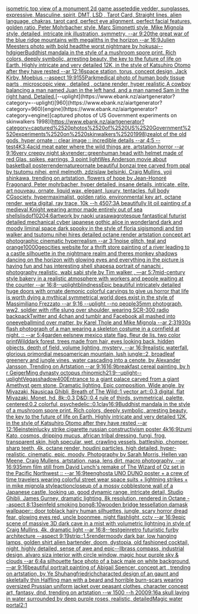 [isometric top view of a monument 2d game asset](https://www.ebank.nz/aiartgenerator?category=isometric%2520top%2520view%2520of%2520a%2520monument%25202d%2520game%2520asset)[eddie vedder, sunglasses, expressive, Masculine, spirit, DMT, LSD , Tarot Card, Straight lines, alien language, chakras, tarot card, perfect eye alignment, perfect facial features, golden ratio, Peter Mohrbacher style, Marc Simonetti style, Mike Mignola style, detailed, intricate ink illustration, symmetry, --ar 9:20](https://www.ebank.nz/aiartgenerator?category=eddie%2520vedder%2C%2520sunglasses%2C%2520expressive%2C%2520Masculine%2C%2520spirit%2C%2520DMT%2C%2520LSD%2520%2C%2520Tarot%2520Card%2C%2520Straight%2520lines%2C%2520alien%2520language%2C%2520chakras%2C%2520tarot%2520card%2C%2520perfect%2520eye%2520alignment%2C%2520perfect%2520facial%2520features%2C%2520golden%2520ratio%2C%2520Peter%2520Mohrbacher%2520style%2C%2520Marc%2520Simonetti%2520style%2C%2520Mike%2520Mignola%2520style%2C%2520detailed%2C%2520intricate%2520ink%2520illustration%2C%2520symmetry%2C%2520--ar%25209%3A20)[the great war of the blue ridge mountains with megaliths in the horizon --ar 16:9](https://www.ebank.nz/aiartgenerator?category=the%2520great%2520war%2520of%2520the%2520blue%2520ridge%2520mountains%2520with%2520megaliths%2520in%2520the%2520horizon%2520--ar%252016%3A9)[Julien Meesters photo with bold head](https://www.ebank.nz/aiartgenerator?category=Julien%2520Meesters%2520photo%2520with%2520bold%2520head)[the worst nightmare by hokusai](https://www.ebank.nz/aiartgenerator?category=the%2520worst%2520nightmare%2520by%2520hokusai)[--hd](https://www.ebank.nz/aiartgenerator?category=--hd)[giger](https://www.ebank.nz/aiartgenerator?category=giger)[Buddhist mandala in the style of a mushroom spore print. Rich colors, deeply symbolic, arresting beauty, the key to the future of life on Earth. Highly intricate and very detailed 12K, in the style of Katsuhiro Otomo after they have rested --ar 12:16](https://www.ebank.nz/aiartgenerator?category=Buddhist%2520mandala%2520in%2520the%2520style%2520of%2520a%2520mushroom%2520spore%2520print.%2520Rich%2520colors%2C%2520deeply%2520symbolic%2C%2520arresting%2520beauty%2C%2520the%2520key%2520to%2520the%2520future%2520of%2520life%2520on%2520Earth.%2520Highly%2520intricate%2520and%2520very%2520detailed%252012K%2C%2520in%2520the%2520style%2520of%2520Katsuhiro%2520Otomo%2520after%2520they%2520have%2520rested%2520--ar%252012%3A16)[space station, torus, concept design, Jack Kirby, Moebius --aspect 19:9](https://www.ebank.nz/aiartgenerator?category=space%2520station%2C%2520torus%2C%2520concept%2520design%2C%2520Jack%2520Kirby%2C%2520Moebius%2520--aspect%252019%3A9)[155](https://www.ebank.nz/aiartgenerator?category=155)[Park](https://www.ebank.nz/aiartgenerator?category=Park)[medical photo of human body tissue parts , microscopic view , detailed , octane render, hyper realistic,](https://www.ebank.nz/aiartgenerator?category=medical%2520photo%2520of%2520human%2520body%2520tissue%2520parts%2520%2C%2520microscopic%2520view%2520%2C%2520detailed%2520%2C%2520octane%2520render%2C%2520hyper%2520realistic%2C)[A cowboy balancing a man named Juan in the left hand, and a man named Sam in the right hand. Detailed.](https://www.ebank.nz/aiartgenerator?category=A%2520cowboy%2520balancing%2520a%2520man%2520named%2520Juan%2520in%2520the%2520left%2520hand%2C%2520and%2520a%2520man%2520named%2520Sam%2520in%2520the%2520right%2520hand.%2520Detailed.)[--uplight](https://www.ebank.nz/aiartgenerator?category=--uplight)[960](https://www.ebank.nz/aiartgenerator?category=960)[engine](https://www.ebank.nz/aiartgenerator?category=engine)[captured photos of US Government experiments on skinwalkers 1998](https://www.ebank.nz/aiartgenerator?category=captured%2520photos%2520of%2520US%2520Government%2520experiments%2520on%2520skinwalkers%25201998)[zealot of the old gods, hyper ornate :: clear image :: incredible details --ar 4:5 --test](https://www.ebank.nz/aiartgenerator?category=zealot%2520of%2520the%2520old%2520gods%2C%2520hyper%2520ornate%2520%3A%3A%2520clear%2520image%2520%3A%3A%2520incredible%2520details%2520--ar%25204%3A5%2520--test)[4K](https://www.ebank.nz/aiartgenerator?category=4K)[3:4](https://www.ebank.nz/aiartgenerator?category=3%3A4)[acid meat eater where the wild things are, artstation,horror --ar 9:16](https://www.ebank.nz/aiartgenerator?category=acid%2520meat%2520eater%2520where%2520the%2520wild%2520things%2520are%2C%2520artstation%2Chorror%2520--ar%25209%3A16)[very creepy night sky](https://www.ebank.nz/aiartgenerator?category=very%2520creepy%2520night%2520sky)[render::](https://www.ebank.nz/aiartgenerator?category=render%3A%3A)[green](https://www.ebank.nz/aiartgenerator?category=green)[human head with helmet made of red Glas, spikes, earrings, 3 point light](https://www.ebank.nz/aiartgenerator?category=human%2520head%2520with%2520helmet%2520made%2520of%2520red%2520Glas%2C%2520spikes%2C%2520earrings%2C%25203%2520point%2520light)[Wes Anderson movie about basketball poster](https://www.ebank.nz/aiartgenerator?category=Wes%2520Anderson%2520movie%2520about%2520basketball%2520poster)[render](https://www.ebank.nz/aiartgenerator?category=render)[nature](https://www.ebank.nz/aiartgenerator?category=nature)[ornate beautiful bonzai tree carved from opal by tsutomu nihei, emil melmoth, zdzislaw belsinki, Craig Mullins, yoji shinkawa, trending on artstation, flowers of hope by Jean-Honoré Fragonard, Peter mohrbacher, hyper detailed, insane details, intricate, elite, art nouveau, ornate, liquid wax, elegant, luxury, tentacles, full body CGsociety, hypermaximalist, golden ratio, environmental key art, octane render, weta digital, ray trace, 10k  --h 450](https://www.ebank.nz/aiartgenerator?category=ornate%2520beautiful%2520bonzai%2520tree%2520carved%2520from%2520opal%2520by%2520tsutomu%2520nihei%2C%2520emil%2520melmoth%2C%2520zdzislaw%2520belsinki%2C%2520Craig%2520Mullins%2C%2520yoji%2520shinkawa%2C%2520trending%2520on%2520artstation%2C%2520flowers%2520of%2520hope%2520by%2520Jean-Honor%C3%A9%2520Fragonard%2C%2520Peter%2520mohrbacher%2C%2520hyper%2520detailed%2C%2520insane%2520details%2C%2520intricate%2C%2520elite%2C%2520art%2520nouveau%2C%2520ornate%2C%2520liquid%2520wax%2C%2520elegant%2C%2520luxury%2C%2520tentacles%2C%2520full%2520body%2520CGsociety%2C%2520hypermaximalist%2C%2520golden%2520ratio%2C%2520environmental%2520key%2520art%2C%2520octane%2520render%2C%2520weta%2520digital%2C%2520ray%2520trace%2C%252010k%2520%2520--h%2520450)[7:3](https://www.ebank.nz/aiartgenerator?category=7%3A3)[A beautifully lit oil painting of a medieval Knight wearing armor made entirely out of sea shells](https://www.ebank.nz/aiartgenerator?category=A%2520beautifully%2520lit%2520oil%2520painting%2520of%2520a%2520medieval%2520Knight%2520wearing%2520armor%2520made%2520entirely%2520out%2520of%2520sea%2520shells)[lis](https://www.ebank.nz/aiartgenerator?category=lis)[dof](https://www.ebank.nz/aiartgenerator?category=dof)[1020](https://www.ebank.nz/aiartgenerator?category=1020)[4:6](https://www.ebank.nz/aiartgenerator?category=4%3A6)[artwork by naoki urasawa](https://www.ebank.nz/aiartgenerator?category=artwork%2520by%2520naoki%2520urasawa)[grotesque fantastical futurist detailed mechanical cyber japanese gothic alice in wonderland dark and moody liminal space dark spooky in the style of floria sigismondi and tim walker and tsutomu nihei hires detailed octane render artstation concept art photographic cinematic hyperrealism --ar 3:1](https://www.ebank.nz/aiartgenerator?category=grotesque%2520fantastical%2520futurist%2520detailed%2520mechanical%2520cyber%2520japanese%2520gothic%2520alice%2520in%2520wonderland%2520dark%2520and%2520moody%2520liminal%2520space%2520dark%2520spooky%2520in%2520the%2520style%2520of%2520floria%2520sigismondi%2520and%2520tim%2520walker%2520and%2520tsutomu%2520nihei%2520hires%2520detailed%2520octane%2520render%2520artstation%2520concept%2520art%2520photographic%2520cinematic%2520hyperrealism%2520--ar%25203%3A1)[noise glitch, teal and orange](https://www.ebank.nz/aiartgenerator?category=noise%2520glitch%2C%2520teal%2520and%2520orange)[10000](https://www.ebank.nz/aiartgenerator?category=10000)[geocities website for a thrift store painting of a river leading to a castle silhouette in the nightmare realm and theres monkey shadows dancing on the horizon with glowing eyes and everything in the picture is having fun and has interesting shell shapes](https://www.ebank.nz/aiartgenerator?category=geocities%2520website%2520for%2520a%2520thrift%2520store%2520painting%2520of%2520a%2520river%2520leading%2520to%2520a%2520castle%2520silhouette%2520in%2520the%2520nightmare%2520realm%2520and%2520theres%2520monkey%2520shadows%2520dancing%2520on%2520the%2520horizon%2520with%2520glowing%2520eyes%2520and%2520everything%2520in%2520the%2520picture%2520is%2520having%2520fun%2520and%2520has%2520interesting%2520shell%2520shapes)[a portrait of nanachi , photography realistic, wabi sabi style,by Tim walker , —ar 5:7](https://www.ebank.nz/aiartgenerator?category=a%2520portrait%2520of%2520nanachi%2520%2C%2520photography%2520realistic%2C%2520wabi%2520sabi%2520style%2Cby%2520Tim%2520walker%2520%2C%2520%E2%80%94ar%25205%3A7)[mid-century style bakery in a realistic atmosphere with workers and people waiting at the counter --ar 16:8](https://www.ebank.nz/aiartgenerator?category=mid-century%2520style%2520bakery%2520in%2520a%2520realistic%2520atmosphere%2520with%2520workers%2520and%2520people%2520waiting%2520at%2520the%2520counter%2520--ar%252016%3A8)[--uplight](https://www.ebank.nz/aiartgenerator?category=--uplight)[blindness](https://www.ebank.nz/aiartgenerator?category=blindness)[Epic beautiful intricately detailed huge doors with ornate demonic colorful carvings to give us horror that life is worth dying a mythical symmetrical world does exist in the style of Massimiliano Frezzato --ar 9:16 --uplight --no people](https://www.ebank.nz/aiartgenerator?category=Epic%2520beautiful%2520intricately%2520detailed%2520huge%2520doors%2520with%2520ornate%2520demonic%2520colorful%2520carvings%2520to%2520give%2520us%2520horror%2520that%2520life%2520is%2520worth%2520dying%2520a%2520mythical%2520symmetrical%2520world%2520does%2520exist%2520in%2520the%2520style%2520of%2520Massimiliano%2520Frezzato%2520--ar%25209%3A16%2520--uplight%2520--no%2520people)[35mm photograph, ww2, soldier with rifle slung over shoulder, wearing SCR-300 radio backpack](https://www.ebank.nz/aiartgenerator?category=35mm%2520photograph%2C%2520ww2%2C%2520soldier%2520with%2520rifle%2520slung%2520over%2520shoulder%2C%2520wearing%2520SCR-300%2520radio%2520backpack)[Twitter and 4chan and tumblr and Facebook all mashed into one](https://www.ebank.nz/aiartgenerator?category=Twitter%2520and%25204chan%2520and%2520tumblr%2520and%2520Facebook%2520all%2520mashed%2520into%2520one)[eyeball](https://www.ebank.nz/aiartgenerator?category=eyeball)[mind over matter, by Karel Thole and Mike Mignola --ar 2:3](https://www.ebank.nz/aiartgenerator?category=mind%2520over%2520matter%2C%2520by%2520Karel%2520Thole%2520and%2520Mike%2520Mignola%2520--ar%25202%3A3)[1930s flash photograph of a man wearing a skeleton costume in a cornfield at night. :: --ar 5:4](https://www.ebank.nz/aiartgenerator?category=1930s%2520flash%2520photograph%2520of%2520a%2520man%2520wearing%2520a%2520skeleton%2520costume%2520in%2520a%2520cornfield%2520at%2520night.%2520%3A%3A%2520--ar%25205%3A4)[garden eels](https://www.ebank.nz/aiartgenerator?category=garden%2520eels)[new mexico state flag. fleur de lis. two color print](https://www.ebank.nz/aiartgenerator?category=new%2520mexico%2520state%2520flag.%2520fleur%2520de%2520lis.%2520two%2520color%2520print)[Wild](https://www.ebank.nz/aiartgenerator?category=Wild)[dark forest, trees made from hair, eyes looking back, hidden objects, depth of field, volume lighting, mystery, --ar 16:9](https://www.ebank.nz/aiartgenerator?category=dark%2520forest%2C%2520trees%2520made%2520from%2520hair%2C%2520eyes%2520looking%2520back%2C%2520hidden%2520objects%2C%2520depth%2520of%2520field%2C%2520volume%2520lighting%2C%2520mystery%2C%2520--ar%252016%3A9)[realistic waterfall, glorious primordial mesoamerican mountain, lush jungle::2, broadleaf greenery and jungle vines, water cascading into a cenote, by Alexander Jansson, Trending on Artstation  --ar 9:16](https://www.ebank.nz/aiartgenerator?category=realistic%2520waterfall%2C%2520glorious%2520primordial%2520mesoamerican%2520mountain%2C%2520lush%2520jungle%3A%3A2%2C%2520broadleaf%2520greenery%2520and%2520jungle%2520vines%2C%2520water%2520cascading%2520into%2520a%2520cenote%2C%2520by%2520Alexander%2520Jansson%2C%2520Trending%2520on%2520Artstation%2520%2520--ar%25209%3A16)[16:9](https://www.ebank.nz/aiartgenerator?category=16%3A9)[breakfast cereal painting, by h r Geiger](https://www.ebank.nz/aiartgenerator?category=breakfast%2520cereal%2520painting%2C%2520by%2520h%2520r%2520Geiger)[Ming dynasty octopus rhino](https://www.ebank.nz/aiartgenerator?category=Ming%2520dynasty%2520octopus%2520rhino)[mich](https://www.ebank.nz/aiartgenerator?category=mich)[21:9](https://www.ebank.nz/aiartgenerator?category=21%3A9)[--uplight](https://www.ebank.nz/aiartgenerator?category=--uplight)[--uplight](https://www.ebank.nz/aiartgenerator?category=--uplight)[Vegas](https://www.ebank.nz/aiartgenerator?category=Vegas)[shadow](https://www.ebank.nz/aiartgenerator?category=shadow)[400](https://www.ebank.nz/aiartgenerator?category=400)[Entrance to a giant palace carved from a giant Amethyst gem stone, Dramatic lighting, Epic composition, Wide angle, by Miyazaki, Nausicaa Ghibli, Breath of The Wild::1 vector art::0.3 digital, flat Miyazaki, Monet, hd, 8k::0.3 D&D::0.4 rule of thirds, symmetrical, palette, centered:0.2 colorful, psychedelic::0.1](https://www.ebank.nz/aiartgenerator?category=Entrance%2520to%2520a%2520giant%2520palace%2520carved%2520from%2520a%2520giant%2520Amethyst%2520gem%2520stone%2C%2520Dramatic%2520lighting%2C%2520Epic%2520composition%2C%2520Wide%2520angle%2C%2520by%2520Miyazaki%2C%2520Nausicaa%2520Ghibli%2C%2520Breath%2520of%2520The%2520Wild%3A%3A1%2520vector%2520art%3A%3A0.3%2520digital%2C%2520flat%2520Miyazaki%2C%2520Monet%2C%2520hd%2C%25208k%3A%3A0.3%2520D%26D%3A%3A0.4%2520rule%2520of%2520thirds%2C%2520symmetrical%2C%2520palette%2C%2520centered%3A0.2%2520colorful%2C%2520psychedelic%3A%3A0.1)[clay](https://www.ebank.nz/aiartgenerator?category=clay)[16:9](https://www.ebank.nz/aiartgenerator?category=16%3A9)[Buddhist mandala in the style of a mushroom spore print. Rich colors, deeply symbolic, arresting beauty, the key to the future of life on Earth. Highly intricate and very detailed 12K, in the style of Katsuhiro Otomo after they have rested --ar 12:16](https://www.ebank.nz/aiartgenerator?category=Buddhist%2520mandala%2520in%2520the%2520style%2520of%2520a%2520mushroom%2520spore%2520print.%2520Rich%2520colors%2C%2520deeply%2520symbolic%2C%2520arresting%2520beauty%2C%2520the%2520key%2520to%2520the%2520future%2520of%2520life%2520on%2520Earth.%2520Highly%2520intricate%2520and%2520very%2520detailed%252012K%2C%2520in%2520the%2520style%2520of%2520Katsuhiro%2520Otomo%2520after%2520they%2520have%2520rested%2520--ar%252012%3A16)[einstein](https://www.ebank.nz/aiartgenerator?category=einstein)[lucky strike cigarette russian constructivism poster 4k](https://www.ebank.nz/aiartgenerator?category=lucky%2520strike%2520cigarette%2520russian%2520constructivism%2520poster%25204k)[16:9](https://www.ebank.nz/aiartgenerator?category=16%3A9)[Izumi Kato, cosmos, dripping mucus, african tribal dressing, fungi, frog, transparent skin, high specular, wet, crawling vessels, battleship, chomper, sharp teeth, 4k, octane render, houdini particles, high detailed, hyper-realistic, cinematic, epic, moody, Photography by Sarah Morris, Hellen van Meene, Craig Mullens, artstation, nasa, lens dirt, macro photography, --ar 16:9](https://www.ebank.nz/aiartgenerator?category=Izumi%2520Kato%2C%2520cosmos%2C%2520dripping%2520mucus%2C%2520african%2520tribal%2520dressing%2C%2520fungi%2C%2520frog%2C%2520transparent%2520skin%2C%2520high%2520specular%2C%2520wet%2C%2520crawling%2520vessels%2C%2520battleship%2C%2520chomper%2C%2520sharp%2520teeth%2C%25204k%2C%2520octane%2520render%2C%2520houdini%2520particles%2C%2520high%2520detailed%2C%2520hyper-realistic%2C%2520cinematic%2C%2520epic%2C%2520moody%2C%2520Photography%2520by%2520Sarah%2520Morris%2C%2520Hellen%2520van%2520Meene%2C%2520Craig%2520Mullens%2C%2520artstation%2C%2520nasa%2C%2520lens%2520dirt%2C%2520macro%2520photography%2C%2520--ar%252016%3A9)[35mm film still from David Lynch's remake of The Wizard of Oz set in the Pacific Northwest :: --ar 16:9](https://www.ebank.nz/aiartgenerator?category=35mm%2520film%2520still%2520from%2520David%2520Lynch%27s%2520remake%2520of%2520The%2520Wizard%2520of%2520Oz%2520set%2520in%2520the%2520Pacific%2520Northwest%2520%3A%3A%2520--ar%252016%3A9)[teen](https://www.ebank.nz/aiartgenerator?category=teen)[ghost](https://www.ebank.nz/aiartgenerator?category=ghost)[a UNO DUNO poster + a crew of time travelers wearing colorful street wear space suits + lightning strikes + in mike mignola style](https://www.ebank.nz/aiartgenerator?category=a%2520UNO%2520DUNO%2520poster%2520%2B%2520a%2520crew%2520of%2520time%2520travelers%2520wearing%2520colorful%2520street%2520wear%2520space%2520suits%2520%2B%2520lightning%2520strikes%2520%2B%2520in%2520mike%2520mignola%2520style)[action](https://www.ebank.nz/aiartgenerator?category=action)[closeup of a mossy cobblestone wall of a Japanese castle, looking up, good dynamic range, intricate detail, Studio Ghibli, James Gurney, dramatic lighting, 8k resolution, rendered in Octane --aspect 8:13](https://www.ebank.nz/aiartgenerator?category=closeup%2520of%2520a%2520mossy%2520cobblestone%2520wall%2520of%2520a%2520Japanese%2520castle%2C%2520looking%2520up%2C%2520good%2520dynamic%2520range%2C%2520intricate%2520detail%2C%2520Studio%2520Ghibli%2C%2520James%2520Gurney%2C%2520dramatic%2520lighting%2C%25208k%2520resolution%2C%2520rendered%2520in%2520Octane%2520--aspect%25208%3A13)[seinfeld smoking bong](https://www.ebank.nz/aiartgenerator?category=seinfeld%2520smoking%2520bong)[8:10](https://www.ebank.nz/aiartgenerator?category=8%3A10)[wooden bridge tessellation damask wallpaper:: door to](https://www.ebank.nz/aiartgenerator?category=wooden%2520bridge%2520tessellation%2520damask%2520wallpaper%3A%3A%2520door%2520to)[black hairy human silhuettes, jungle, scary horror dread fear, glowing eyes red, uncle boonmee, night flashlight, cctv --ar 16:9](https://www.ebank.nz/aiartgenerator?category=black%2520hairy%2520human%2520silhuettes%2C%2520jungle%2C%2520scary%2520horror%2520dread%2520fear%2C%2520glowing%2520eyes%2520red%2C%2520uncle%2520boonmee%2C%2520night%2520flashlight%2C%2520cctv%2520--ar%252016%3A9)[epic scene of massive 3D dark cave in a mist with volumetric lightning in style of Craig Mullins, 4k, dramatic light --ar 16:8](https://www.ebank.nz/aiartgenerator?category=epic%2520scene%2520of%2520massive%25203D%2520dark%2520cave%2520in%2520a%2520mist%2520with%2520volumetric%2520lightning%2520in%2520style%2520of%2520Craig%2520Mullins%2C%25204k%2C%2520dramatic%2520light%2520--ar%252016%3A8)[--test](https://www.ebank.nz/aiartgenerator?category=--test)[gein](https://www.ebank.nz/aiartgenerator?category=gein)[retro futuristic furby architecture --aspect 9:19](https://www.ebank.nz/aiartgenerator?category=retro%2520futuristic%2520furby%2520architecture%2520--aspect%25209%3A19)[strip::1.5](https://www.ebank.nz/aiartgenerator?category=strip%3A%3A1.5)[render](https://www.ebank.nz/aiartgenerator?category=render)[moody dark bar, low hanging lamps, golden shirt alien bartender, doom, dystopia, old fashioned cocktail, night, highly detailed, sense of awe and epic](https://www.ebank.nz/aiartgenerator?category=moody%2520dark%2520bar%2C%2520low%2520hanging%2520lamps%2C%2520golden%2520shirt%2520alien%2520bartender%2C%2520doom%2C%2520dystopia%2C%2520old%2520fashioned%2520cocktail%2C%2520night%2C%2520highly%2520detailed%2C%2520sense%2520of%2520awe%2520and%2520epic)[--ll](https://www.ebank.nz/aiartgenerator?category=--ll)[brass compass, industrial design, alvaro siza interior with circle window, magic hour purple sky & clouds --ar 6:4](https://www.ebank.nz/aiartgenerator?category=brass%2520compass%2C%2520industrial%2520design%2C%2520alvaro%2520siza%2520interior%2520with%2520circle%2520window%2C%2520magic%2520hour%2520purple%2520sky%2520%26%2520clouds%2520--ar%25206%3A4)[a silhouette face photo of a back male on white background, —ar 9:16](https://www.ebank.nz/aiartgenerator?category=a%2520silhouette%2520face%2520photo%2520of%2520a%2520back%2520male%2520on%2520white%2520background%2C%2520%E2%80%94ar%25209%3A16)[beautiful portrait painting of Abigail Spencer, concept art , trending on artstation, by Ye Shuhang](https://www.ebank.nz/aiartgenerator?category=beautiful%2520portrait%2520painting%2520of%2520Abigail%2520Spencer%2C%2520concept%2520art%2520%2C%2520trending%2520on%2520artstation%2C%2520by%2520Ye%2520Shuhang)[friedrich](https://www.ebank.nz/aiartgenerator?category=friedrich)[characted design of an gaunt and skeletally thin Halfling man with a beard and horrible burn-scars wearing oversized Prussian uniform jacket over peasant clothes, character concept art, fantasy, dnd, trending on artstation --w 1500 --h 2000](https://www.ebank.nz/aiartgenerator?category=characted%2520design%2520of%2520an%2520gaunt%2520and%2520skeletally%2520thin%2520Halfling%2520man%2520with%2520a%2520beard%2520and%2520horrible%2520burn-scars%2520wearing%2520oversized%2520Prussian%2520uniform%2520jacket%2520over%2520peasant%2520clothes%2C%2520character%2520concept%2520art%2C%2520fantasy%2C%2520dnd%2C%2520trending%2520on%2520artstation%2520--w%25201500%2520--h%25202000)[9:16](https://www.ebank.nz/aiartgenerator?category=9%3A16)[a skull laying in water surrounded by deep purple roses, realistic, detailed](https://www.ebank.nz/aiartgenerator?category=a%2520skull%2520laying%2520in%2520water%2520surrounded%2520by%2520deep%2520purple%2520roses%2C%2520realistic%2C%2520detailed)[Magic water portal](https://www.ebank.nz/aiartgenerator?category=Magic%2520water%2520portal)[2:1](https://www.ebank.nz/aiartgenerator?category=2%3A1)